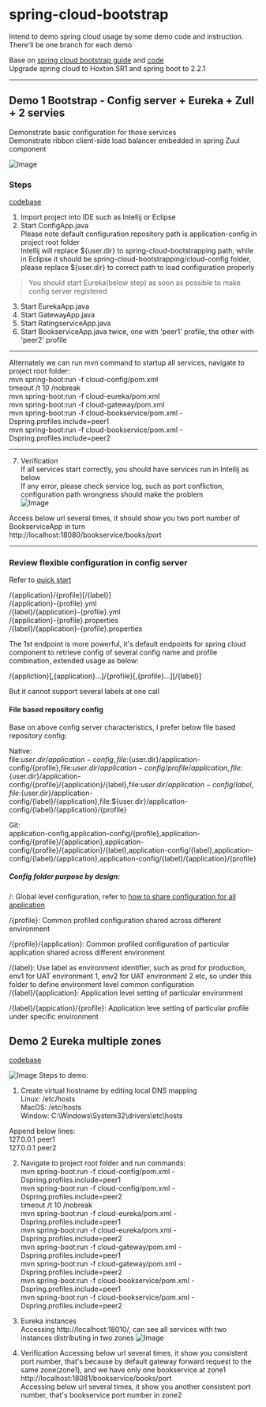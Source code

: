 # spring-cloud-bootstrap

Intend to demo spring cloud usage by some demo code and instruction. There'll be one branch for each demo

Base on [spring cloud bootstrap guide](https://www.baeldung.com/spring-cloud-bootstrapping "spring cloud bootstrap guide") and [code](https://github.com/eugenp/tutorials/tree/master/spring-cloud/spring-cloud-bootstrap "code")  
Upgrade spring cloud to Hoxton.SR1 and spring boot to 2.2.1  

------------


## Demo 1 Bootstrap - Config server + Eureka + Zull + 2 servies
Demonstrate basic configuration for those services  
Demonstrate ribbon client-side load balancer embedded in spring Zuul component 

![Image](http://i2.tiimg.com/710524/f1da4ac7f3227c1b.jpg)<br/>


### Steps
[codebase](https://github.com/qqjianyue/spring-cloud-bootstrap/tree/bootstrap "codebase")
1. Import project into IDE such as Intellij or Eclipse  
2. Start ConfigApp.java  
Please note default configuration repository path is application-config in project root folder  
Intellij will replace ${user.dir} to spring-cloud-bootstrapping path, while in Eclipse it should be spring-cloud-bootstrapping/cloud-config folder, please replace ${user.dir} to correct path to load configuration properly  

>You should start Eureka(below step) as soon as possible to make config server registered  
 
3. Start EurekaApp.java  
4. Start GatewayApp.java  
5. Start RatingserviceApp.java  
6. Start BookserviceApp.java twice, one with 'peer1' profile, the other with 'peer2' profile  

------------

Alternately we can run mvn command to startup all services, navigate to project root folder:  
mvn spring-boot:run -f cloud-config/pom.xml  
timeout /t 10 /nobreak  
mvn spring-boot:run -f cloud-eureka/pom.xml  
mvn spring-boot:run -f cloud-gateway/pom.xml  
mvn spring-boot:run -f cloud-bookservice/pom.xml -Dspring.profiles.include=peer1  
mvn spring-boot:run -f cloud-bookservice/pom.xml -Dspring.profiles.include=peer2  

------------

7. Verification  
If all services start correctly, you should have services run in Intellij as below  
If any error, please check service log, such as port confliction, configuration path wrongness should make the problem  
![Image](http://i1.fuimg.com/710524/3ce3f9c33a2f8d19.png)  

Access below url several times, it should show you two port number of BookserviceApp in turn   
http://localhost:18080/bookservice/books/port  

------------


### Review flexible configuration in config server
Refer to [quick start](https://cloud.spring.io/spring-cloud-config/reference/html/#_quick_start "quick start")  

/{application}/{profile}[/{label}]  
/{application}-{profile}.yml  
/{label}/{application}-{profile}.yml  
/{application}-{profile}.properties  
/{label}/{application}-{profile}.properties  

The 1st endpoint is more powerful, it's default endpoints for spring cloud component to retrieve config of several config name and profile combination, extended usage as below:  

/{appliction}[,{application}...]/{profile}[,{profile}...][/{label}]

But it cannot support several labels at one call
#### File based repository config
Base on above config server characteristics, I prefer below file based repository config:  

Native:  
file:${user.dir}/application-config,file:${user.dir}/application-config/{profile},file:${user.dir}/application-config/{profile}/{application},file:${user.dir}/application-config/{profile}/{application}/{label},file:${user.dir}/application-config/{label},file:${user.dir}/application-config/{label}/{application},file:${user.dir}/application-config/{label}/{application}/{profile}  

Git:  
application-config,application-config/{profile},application-config/{profile}/{application},application-config/{profile}/{application}/{label},application-config/{label},application-config/{label}/{application},application-config/{label}/{application}/{profile}  

##### Config folder purpose by design:  
/: Global level configuration, refer to [how to share configuration for all application](https://cloud.spring.io/spring-cloud-config/reference/html/#_sharing_configuration_with_all_applications "how to share configuration for all application")  
  
/{profile}: Common profiled configuration shared across different environment  

/{profile}/{application}: Common profiled configuration of particular application shared across different environment 
 
/{label}:  Use label as environment identifier, such as prod for production, env1 for UAT environment 1, env2 for UAT 
environment 2 etc, so under this folder to define environment level common configuration  
/{label}/{application}: Application level setting of particular environment  

/{label}/{appication}/{profile}: Application leve setting of particular profile under specific environment

## Demo 2 Eureka multiple zones
[codebase](https://github.com/qqjianyue/spring-cloud-bootstrap/tree/eurekaZones "codebase")  

![Image](http://i1.fuimg.com/710524/2a68c2468fbff3c8.png)
Steps to demo:  
1. Create virtual hostname by editing local DNS mapping  
Linux: /etc/hosts  
MacOS: /etc/hosts  
Window: C:\Windows\System32\drivers\etc\hosts  

Append below lines:  
127.0.0.1	peer1  
127.0.0.1	peer2  

2. Navigate to project root folder and run commands:  
mvn spring-boot:run -f cloud-config/pom.xml  -Dspring.profiles.include=peer1  
mvn spring-boot:run -f cloud-config/pom.xml  -Dspring.profiles.include=peer2  
timeout /t 10 /nobreak  
mvn spring-boot:run -f cloud-eureka/pom.xml  -Dspring.profiles.include=peer1  
mvn spring-boot:run -f cloud-eureka/pom.xml  -Dspring.profiles.include=peer2  
mvn spring-boot:run -f cloud-gateway/pom.xml  -Dspring.profiles.include=peer1  
mvn spring-boot:run -f cloud-gateway/pom.xml  -Dspring.profiles.include=peer2  
mvn spring-boot:run -f cloud-bookservice/pom.xml -Dspring.profiles.include=peer1  
mvn spring-boot:run -f cloud-bookservice/pom.xml -Dspring.profiles.include=peer2  
3. Eureka instances  
Accessing http://localhost:18010/, can see all services with two instances distributing in two zones
![Image](http://i1.fuimg.com/710524/9f8ed1d982b92330.png)

4. Verification
Accessing below url several times, it show you consistent port number, that's because by default gateway forward request to the same zone(zone1), and we have only one bookservice at zone1  
http://localhost:18081/bookservice/books/port  
Accessing below url several times, it show you another consistent port number, that's bookservice port number in zone2

